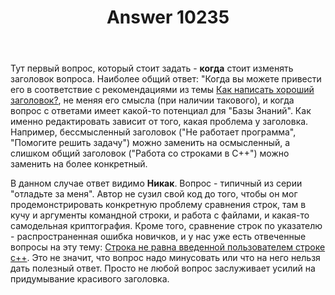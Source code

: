 ﻿---
title: "Answer 10235"
se.owner.user_id: 240512
se.owner.display_name: "MSDN.WhiteKnight"
se.owner.link: "https://ru.meta.stackoverflow.com/users/240512/msdn-whiteknight"
se.answer_id: 10235
se.question_id: 10231
se.post_type: answer
se.is_accepted: True
---
<p>Тут первый вопрос, который стоит задать - <strong>когда</strong> стоит изменять заголовок вопроса. Наиболее общий ответ: "Когда вы можете привести его в соответствие с рекомендациями из темы <a href="https://ru.meta.stackoverflow.com/questions/3342/%D0%9A%D0%B0%D0%BA-%D0%BD%D0%B0%D0%BF%D0%B8%D1%81%D0%B0%D1%82%D1%8C-%D1%85%D0%BE%D1%80%D0%BE%D1%88%D0%B8%D0%B9-%D0%B7%D0%B0%D0%B3%D0%BE%D0%BB%D0%BE%D0%B2%D0%BE%D0%BA?rq=1">Как написать хороший заголовок?</a>, не меняя его смысла (при наличии такового), и когда вопрос с ответами имеет какой-то потенциал для "Базы Знаний". Как именно редактировать зависит от того, какая проблема у заголовка. Например, бессмысленный заголовок ("Не работает программа", "Помогите решить задачу") можно заменить на осмысленный, а слишком общий заголовок ("Работа со строками в С++") можно заменить на более конкретный.</p>

<p>В данном случае ответ видимо <strong>Никак</strong>. Вопрос - типичный из серии "отладьте за меня". Автор не сузил свой код до того, чтобы он мог продемонстрировать конкретную проблему сравнения строк, там в кучу и аргументы командной строки, и работа с файлами, и какая-то самодельная криптография. Кроме того, сравнение строк по указателю - распространенная ошибка новичков, и у нас уже есть отвеченные вопросы на эту тему: <a href="https://ru.stackoverflow.com/questions/228084/">Строка не равна введенной пользователем строке c++</a>. Это не значит, что вопрос надо минусовать или что на него нельзя дать полезный ответ. Просто не любой вопрос заслуживает усилий на придумывание красивого заголовка.</p>
